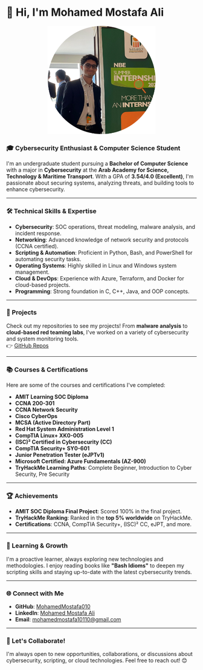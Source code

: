 # 👋 Hi, I'm Mohamed Mostafa Ali

<div align="center">
  <img src="assets/GithubProfileImage.png" alt="Mohamed Mostafa Ali" width="285" />
</div>

### 🎓 Cybersecurity Enthusiast & Computer Science Student

I'm an undergraduate student pursuing a **Bachelor of Computer Science** with a major in **Cybersecurity** at the **Arab Academy for Science, Technology & Maritime Transport**. With a GPA of **3.54/4.0 (Excellent)**, I'm passionate about securing systems, analyzing threats, and building tools to enhance cybersecurity.

---

### 🛠️ Technical Skills & Expertise

- **Cybersecurity**: SOC operations, threat modeling, malware analysis, and incident response.
- **Networking**: Advanced knowledge of network security and protocols (CCNA certified).
- **Scripting & Automation**: Proficient in Python, Bash, and PowerShell for automating security tasks.
- **Operating Systems**: Highly skilled in Linux and Windows system management.
- **Cloud & DevOps**: Experience with Azure, Terraform, and Docker for cloud-based projects.
- **Programming**: Strong foundation in C, C++, Java, and OOP concepts.

---

### 🚀 Projects

Check out my repositories to see my projects! From **malware analysis** to **cloud-based red teaming labs**, I've worked on a variety of cybersecurity and system monitoring tools.  
👉 [GitHub Repos](https://github.com/MohamedMostafa010)

---

### 📚 Courses & Certifications

Here are some of the courses and certifications I've completed:

- **AMIT Learning SOC Diploma**
- **CCNA 200-301**
- **CCNA Network Security**
- **Cisco CyberOps**
- **MCSA (Active Directory Part)**
- **Red Hat System Administration Level 1**
- **CompTIA Linux+ XK0-005**
- **(ISC)² Certified in Cybersecurity (CC)**
- **CompTIA Security+ SY0-601**
- **Junior Penetration Tester (eJPTv1)**
- **Microsoft Certified: Azure Fundamentals (AZ-900)**
- **TryHackMe Learning Paths**: Complete Beginner, Introduction to Cyber Security, Pre Security

---

### 🏆 Achievements

- **AMIT SOC Diploma Final Project**: Scored 100% in the final project.
- **TryHackMe Ranking**: Ranked in the **top 5% worldwide** on TryHackMe.
- **Certifications**: CCNA, CompTIA Security+, (ISC)² CC, eJPT, and more.

---

### 🌱 Learning & Growth

I'm a proactive learner, always exploring new technologies and methodologies. I enjoy reading books like **"Bash Idioms"** to deepen my scripting skills and staying up-to-date with the latest cybersecurity trends.

---

### 🌐 Connect with Me

- **GitHub**: [MohamedMostafa010](https://github.com/MohamedMostafa010)
- **LinkedIn**: [Mohamed Mostafa Ali](https://www.linkedin.com/in/mohamedmostafail)
- **Email**: mohamedmostafa10110@gmail.com

---

### 💬 Let's Collaborate!

I'm always open to new opportunities, collaborations, or discussions about cybersecurity, scripting, or cloud technologies. Feel free to reach out! 😊
